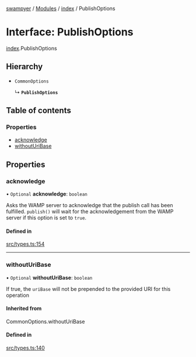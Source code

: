 [swampyer](../README.md) / [Modules](../modules.md) / [index](../modules/index.md) / PublishOptions

# Interface: PublishOptions

[index](../modules/index.md).PublishOptions

## Hierarchy

- `CommonOptions`

  ↳ **`PublishOptions`**

## Table of contents

### Properties

- [acknowledge](index.PublishOptions.md#acknowledge)
- [withoutUriBase](index.PublishOptions.md#withouturibase)

## Properties

### acknowledge

• `Optional` **acknowledge**: `boolean`

Asks the WAMP server to acknowledge that the publish call has been fulfilled. `publish()`
will wait for the acknowledgement from the WAMP server if this option is set to `true`.

#### Defined in

[src/types.ts:154](https://github.com/zaberSatnam/js-swampyer/blob/9cfd414/src/types.ts#L154)

___

### withoutUriBase

• `Optional` **withoutUriBase**: `boolean`

If true, the `uriBase` will not be prepended to the provided URI for this operation

#### Inherited from

CommonOptions.withoutUriBase

#### Defined in

[src/types.ts:140](https://github.com/zaberSatnam/js-swampyer/blob/9cfd414/src/types.ts#L140)
